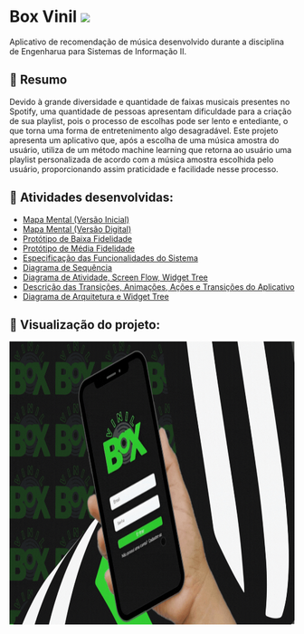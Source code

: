 # Box Vinil <img height="30em" src="https://cdn-icons-png.flaticon.com/512/4650/4650796.png">
Aplicativo de recomendação de música desenvolvido durante a disciplina de Engenharua para Sistemas de Informação II.

## 📌 Resumo

Devido à grande diversidade e quantidade de faixas musicais presentes no Spotify, uma quantidade de pessoas apresentam dificuldade para a criação de sua playlist, pois o processo de escolhas pode ser lento e entediante, o que torna uma forma de entretenimento algo desagradável. Este projeto apresenta um aplicativo que, após a escolha de uma música amostra do usuário, utiliza de um método machine learning que retorna ao usuário uma playlist personalizada de acordo com a música amostra escolhida pelo usuário, proporcionando assim praticidade e facilidade nesse processo.

## 📌 Atividades desenvolvidas:
- [Mapa Mental (Versão Inicial)](https://drive.google.com/file/d/1r559QkWq2luQ-_usP3SXrUbOjIKkZDuf/view?usp=drive_link)
- [Mapa Mental (Versão Digital)](https://drive.google.com/file/d/1Q4RgKr7R1-tXT4Oq-rjwTjRZiMAFa_aa/view?usp=drive_link)
- [Protótipo de Baixa Fidelidade](https://drive.google.com/file/d/1rDUfvH3q3t-V8gellDc4clBJo8lsBHu6/view?usp=sharing)
- [Protótipo de Média Fidelidade](https://www.figma.com/proto/q2tWNZAUsiGQlP3ew1BiR6/mediaFidelidade---GIlberto?node-id=1-300&mode=design&t=WuQGKvpS4rK1Mwno-1)
- [Especificação das Funcionalidades do Sistema](https://drive.google.com/file/d/1rXeZJBKtncq7V44haQrdjhIC4gY3yowm/view?usp=drive_link)
- [Diagrama de Sequência](https://drive.google.com/file/d/1j15QaAU1hwOpF4Jn63hD-7gZP5g4pThX/view?usp=drive_link)
- [Diagrama de Atividade, Screen Flow, Widget Tree](https://drive.google.com/file/d/1_MkzsEdjjqXb0BI5IbU5oRs-1Qa8A9L8/view?usp=drive_link)
- [Descrição das Transições, Animações, Ações e Transições do Aplicativo](https://drive.google.com/file/d/1GyW51st0TkideowFFzCajP5gJQzKeAMh/view?usp=drive_link)
- [Diagrama de Arquitetura e Widget Tree](https://drive.google.com/file/d/1zzxUB78X6n2y_1qWmE6zuNm8F-WV2eSj/view?usp=sharing)

## 📌 Visualização do projeto:

<p align="center">
  <img height="500em" src="/box_vinil/assets/images/visualizacao.gif">
</p>
